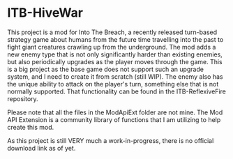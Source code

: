 # ITB-HiveWar

This project is a mod for Into The Breach, a recently released turn-based strategy game about humans from the future time travelling into the past to fight giant creatures crawling up from the underground. The mod adds a new enemy type that is not only significantly harder than existing enemies, but also periodically upgrades as the player moves through the game. This is a big project as the base game does not support such an upgrade system, and I need to create it from scratch (still WIP). The enemy also has the unique ability to attack on the player's turn, something else that is not normally supported. That functionality can be found in the ITB-ReflexiveFire repository.

Please note that all the files in the ModApiExt folder are not mine. The Mod API Extension is a community library of functions that I am utilizing to help create this mod.

As this project is still VERY much a work-in-progress, there is no official download link as of yet.
